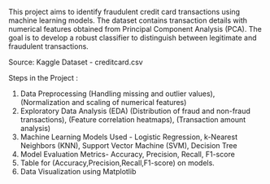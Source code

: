 This project aims to identify fraudulent credit card transactions using machine learning models. The dataset contains transaction details with numerical features obtained from Principal Component Analysis (PCA). The goal is to develop a robust classifier to distinguish between legitimate and fraudulent transactions.

Source: Kaggle
Dataset - creditcard.csv

Steps in the Project :
1. Data Preprocessing
    (Handling missing and outlier values),
    (Normalization and scaling of numerical features)
2. Exploratory Data Analysis (EDA)
    (Distribution of fraud and non-fraud transactions),
    (Feature correlation heatmaps),
    (Transaction amount analysis)
3. Machine Learning Models Used -
    Logistic Regression,
    k-Nearest Neighbors (KNN),
    Support Vector Machine (SVM),
    Decision Tree
4. Model Evaluation Metrics-
    Accuracy,
    Precision,
    Recall,
    F1-score
5. Table for (Accuracy,Precision,Recall,F1-score) on models.
6. Data Visualization using Matplotlib
